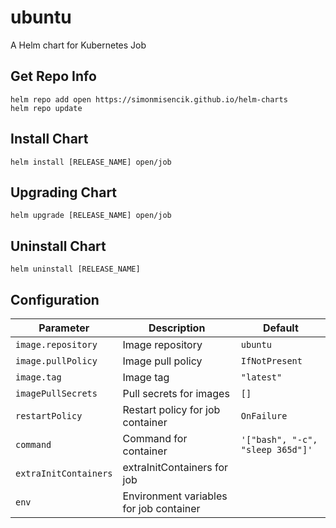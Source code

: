 # ubuntu

A Helm chart for Kubernetes Job

## Get Repo Info

```console
helm repo add open https://simonmisencik.github.io/helm-charts
helm repo update
```

## Install Chart

```console
helm install [RELEASE_NAME] open/job
```

## Upgrading Chart

```console
helm upgrade [RELEASE_NAME] open/job
```

## Uninstall Chart

```console
helm uninstall [RELEASE_NAME]
```

## Configuration

| Parameter | Description | Default |
|-----------|-------------|---------|
| `image.repository` | Image repository | `ubuntu` |
| `image.pullPolicy` | Image pull policy | `IfNotPresent` |
| `image.tag` | Image tag | `"latest"` |
| `imagePullSecrets` | Pull secrets for images | `[]` |
| `restartPolicy` | Restart policy for job container | `OnFailure` |
| `command` | Command for container | `'["bash", "-c", "sleep 365d"]'` |
| `extraInitContainers` | extraInitContainers for job | |
| `env` | Environment variables for job container | |
